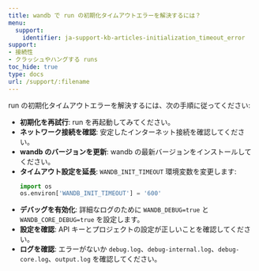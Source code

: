 ```yaml
---
title: wandb で run の初期化タイムアウトエラーを解決するには？
menu:
  support:
    identifier: ja-support-kb-articles-initialization_timeout_error
support:
- 接続性
- クラッシュやハングする runs
toc_hide: true
type: docs
url: /support/:filename
---
```


run の初期化タイムアウトエラーを解決するには、次の手順に従ってください:

- **初期化を再試行**: run を再起動してみてください。
- **ネットワーク接続を確認**: 安定したインターネット接続を確認してください。
- **wandb のバージョンを更新**: wandb の最新バージョンをインストールしてください。
- **タイムアウト設定を延長**: `WANDB_INIT_TIMEOUT` 環境変数を変更します:
  ```python
  import os
  os.environ['WANDB_INIT_TIMEOUT'] = '600'
  ```
- **デバッグを有効化**: 詳細なログのために `WANDB_DEBUG=true` と `WANDB_CORE_DEBUG=true` を設定します。
- **設定を確認**: API キーとプロジェクトの設定が正しいことを確認してください。
- **ログを確認**: エラーがないか `debug.log`、`debug-internal.log`、`debug-core.log`、`output.log` を確認してください。